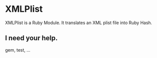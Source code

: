 # XMLPlist

XMLPlist is a Ruby Module. It translates an XML plist file into Ruby Hash.


## I need your help.

gem, test, ...
